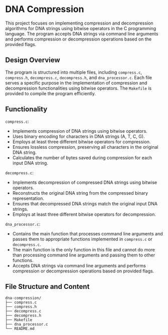 # DNA Compression
This project focuses on implementing compression and decompression algorithms for DNA strings using bitwise operators in the C programming language. The program accepts DNA strings via command line arguments and performs compression or decompression operations based on the provided flags.

## Design Overview
The program is structured into multiple files, including `compress.c`, `compress.h`, `decompress.c`, `decompress.h`, and `dna_processor.c`. Each file serves a specific purpose in the implementation of compression and decompression functionalities using bitwise operators. The `Makefile` is provided to compile the program efficiently.

## Functionality
`compress.c`:
- Implements compression of DNA strings using bitwise operators.
- Uses binary encoding for characters in DNA strings (A, T, C, G).
- Employs at least three different bitwise operators for compression.
- Ensures lossless compression, preserving all characters in the original DNA string.
- Calculates the number of bytes saved during compression for each input DNA string.

`decompress.c`:
- Implements decompression of compressed DNA strings using bitwise operators.
- Reconstructs the original DNA string from the compressed binary representation.
- Ensures that decompressed DNA strings match the original input DNA strings.
- Employs at least three different bitwise operators for decompression.

`dna_processor.c`:
- Contains the main function that processes command line arguments and passes them to appropriate functions implemented in `compress.c` or `decompress.c`.
- The main function is the only function in this file and cannot do more than processing command line arguments and passing them to other functions.
- Accepts DNA strings via command line arguments and performs compression or decompression operations based on provided flags.

## File Structure and Content
```
dna-compression/
├── compress.c
├── compress.h
├── decompress.c
├── decompress.h
├── Makefile
├── dna_processor.c
└── README.md
```
